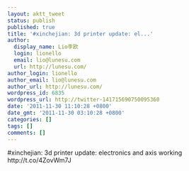 ```yaml
---
layout: aktt_tweet
status: publish
published: true
title: '#xinchejian: 3d printer update: el...'
author:
  display_name: Lio李欧
  login: lionello
  email: lio@lunesu.com
  url: http://lunesu.com/
author_login: lionello
author_email: lio@lunesu.com
author_url: http://lunesu.com/
wordpress_id: 6835
wordpress_url: http://twitter-141715690750095360
date: '2011-11-30 11:10:28 +0800'
date_gmt: '2011-11-30 03:10:28 +0800'
categories: []
tags: []
comments: []
---
```

<p>#xinchejian: <!--:en-->3d printer update: electronics and axis working<!--:--> http://t.co/4ZovWm7J</p>
